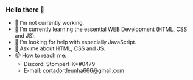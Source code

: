 ### Hello there 👋

- 🔭 I’m not currently working.
- 🌱 I’m currently learning the essential WEB Development (HTML, CSS and JS).
- 🤔 I’m looking for help with especially JavaScript.
- 💬 Ask me about HTML, CSS and JS.
- 📫 How to reach me:
  * Discord: StomperHK*#0479
  * E-mail: cortadordeunha666@gmail.com 
